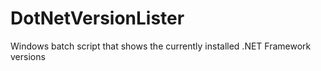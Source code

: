 # DotNetVersionLister
Windows batch script that shows the currently installed .NET Framework versions
